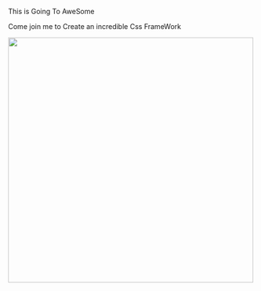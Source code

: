 <head>
<link rel="stylesheet" href="Css/luvInt.min.css">
</head>
<body>

This is Going To AweSome
<p>Come join me to Create an incredible Css FrameWork</p>
<img class="cup" src="images/landscape.jpg" width="500px">
</body>
